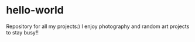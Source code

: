 # hello-world
Repository for all my projects:)
I enjoy photography and random art projects to stay busy!!
